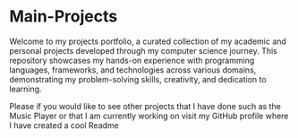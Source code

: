 # Main-Projects
Welcome to my projects portfolio, a curated collection of my academic and personal projects developed through my computer science journey. This repository showcases my hands-on experience with programming languages, frameworks, and technologies across various domains, demonstrating my problem-solving skills, creativity, and dedication to learning.

Please if you would like to see other projects that I have done such as the Music Player or that I am currently working on visit my GitHub profile where I have created a cool Readme

